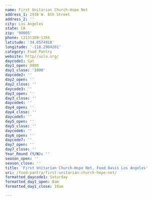 ```yaml
---
name: First Unitarian Church-Hope Net
address_1: 2936 W. 8th Street
address_2: ''
city: Los Angeles
state: CA
zip: '90005'
phone: (213)389-1356
latitude: '34.0574918'
longitude: '-118.2904201'
category: Food Pantry
website: http//uula.org/
daycode1: Sat
day1_open: 0800
day1_close: '1000'
daycode2: ''
day2_open: ''
day2_close: ''
daycode3: ''
day3_open: ''
day3_close: ''
daycode4: ''
day4_open: ''
day4_close: ''
daycode5: ''
day5_open: ''
day5_close: ''
daycode6: ''
day6_open: ''
daycode7: ''
day7_open: ''
day7_close: ''
Year_Round (Y/N): ''
season_open: ''
season_close: ''
title: 'First Unitarian Church-Hope Net, Food Oasis Los Angeles'
uri: /food-pantry/first-unitarian-church-hope-net/
formatted_daycode1: Saturday
formatted_day1_open: 8am
formatted_day1_close: 10am

---
```

